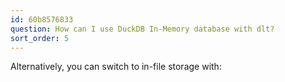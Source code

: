 ```yaml
---
id: 60b8576833
question: How can I use DuckDB In-Memory database with dlt?
sort_order: 5
---
```


Alternatively, you can switch to in-file storage with: